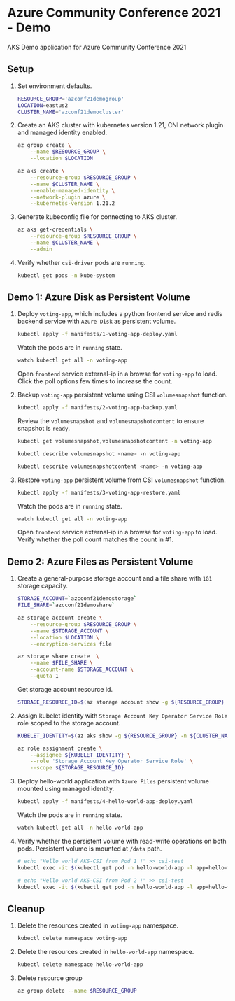 # Azure Community Conference 2021 - Demo
AKS Demo application for Azure Community Conference 2021

## Setup

1. Set environment defaults.

    ```sh
    RESOURCE_GROUP='azconf21demogroup'
    LOCATION=eastus2
    CLUSTER_NAME='azconf21democluster'
    ```

2. Create an AKS cluster with kubernetes version 1.21, CNI network plugin and managed identity enabled. 

    ```sh
    az group create \
        --name $RESOURCE_GROUP \
        --location $LOCATION
    
    az aks create \
        --resource-group $RESOURCE_GROUP \
        --name $CLUSTER_NAME \
        --enable-managed-identity \
        --network-plugin azure \
        --kubernetes-version 1.21.2
    ```

3. Generate kubeconfig file for connecting to AKS cluster.

    ```sh
    az aks get-credentials \
        --resource-group $RESOURCE_GROUP \
        --name $CLUSTER_NAME \
        --admin
    ```

4. Verify whether `csi-driver` pods are `running`.

    ```sh
    kubectl get pods -n kube-system
    ```

## Demo 1: Azure Disk as Persistent Volume

1. Deploy `voting-app`, which includes a python frontend service and redis backend service with `Azure Disk` as persistent volume.

    ```sh
    kubectl apply -f manifests/1-voting-app-deploy.yaml
    ```

    Watch the pods are in `running` state.

    ```sh
    watch kubectl get all -n voting-app
    ```

    Open `frontend` service external-ip in a browse for `voting-app` to load. Click the poll options few times to increase the count.

2. Backup `voting-app` persistent volume using CSI `volumesnapshot` function.

    ```sh
    kubectl apply -f manifests/2-voting-app-backup.yaml
    ```

    Review the `volumesnapshot` and `volumesnapshotcontent` to ensure snapshot is `ready`.

    ```sh
    kubectl get volumesnapshot,volumesnapshotcontent -n voting-app

    kubectl describe volumesnapshot <name> -n voting-app

    kubectl describe volumesnapshotcontent <name> -n voting-app
    ```

3. Restore `voting-app` persistent volume from CSI `volumesnapshot` function.

    ```sh
    kubectl apply -f manifests/3-voting-app-restore.yaml
    ```

    Watch the pods are in `running` state.

    ```sh
    watch kubectl get all -n voting-app
    ```

    Open `frontend` service external-ip in a browse for `voting-app` to load. Verify whether the poll count matches the count in #1.

## Demo 2: Azure Files as Persistent Volume

1. Create a general-purpose storage account and a file share with `1G1` storage capacity.

    ```sh
    STORAGE_ACCOUNT=`azcconf21demostorage`
    FILE_SHARE=`azcconf21demoshare`

    az storage account create \
        --resource-group $RESOURCE_GROUP \
        --name $STORAGE_ACCOUNT \
        --location $LOCATION \
        --encryption-services file

    az storage share create  \
        --name $FILE_SHARE \
        --account-name $STORAGE_ACCOUNT \
        --quota 1
    ```

    Get storage account resource id.

    ```sh
    STORAGE_RESOURCE_ID=$(az storage account show -g ${RESOURCE_GROUP} -n ${STORAGE_ACCOUNT} --query id -o tsv)
    ```

2. Assign kubelet identity with `Storage Account Key Operator Service Role` role scoped to the storage account.

    ```sh
    KUBELET_IDENTITY=$(az aks show -g ${RESOURCE_GROUP} -n ${CLUSTER_NAME} --query identityProfile.kubeletidentity.objectId -o tsv)

    az role assignment create \
        --assignee ${KUBELET_IDENTITY} \
        --role 'Storage Account Key Operator Service Role' \
        --scope ${STORAGE_RESOURCE_ID}
    ```

3. Deploy hello-world application with `Azure Files` persistent volume mounted using managed identity.

    ```sh
    kubectl apply -f manifests/4-hello-world-app-deploy.yaml
    ```

    Watch the pods are in `running` state.

    ```sh
    watch kubectl get all -n hello-world-app
    ```

4. Verify whether the persistent volume with read-write operations on both pods. Persistent volume is mounted at `/data` path.

    ```sh
    # echo "Hello world AKS-CSI from Pod 1 !" >> csi-test
    kubectl exec -it $(kubectl get pod -n hello-world-app -l app=hello-world-app -o jsonpath='{.items[0].metadata.name}') -n hello-world-app -- sh

    # echo "Hello world AKS-CSI from Pod 2 !" >> csi-test
    kubectl exec -it $(kubectl get pod -n hello-world-app -l app=hello-world-app -o jsonpath='{.items[1].metadata.name}') -n hello-world-app -- sh
    ```

## Cleanup

1. Delete the resources created in `voting-app` namespace. 

    ```sh
    kubectl delete namespace voting-app
    ```

2. Delete the resources created in `hello-world-app` namespace. 

    ```sh
    kubectl delete namespace hello-world-app
    ```

3. Delete resource group

    ```sh
    az group delete --name $RESOURCE_GROUP
    ```